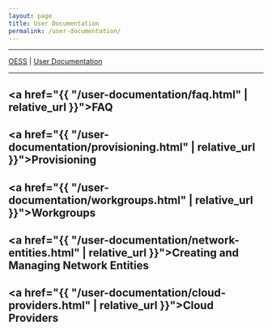 ```yaml
---
layout: page
title: User Documentation
permalink: /user-documentation/
---
```


<hr/>
<p style="margin: 0"><a href="{{ "/" | relative_url }}">OESS</a> | <a href="{{ "/user-documentation" | relative_url }}">User Documentation</a></p>
<hr style="margin-bottom: 15px"/>

## <a href="{{ "/user-documentation/faq.html" | relative_url }}">FAQ</a>

## <a href="{{ "/user-documentation/provisioning.html" | relative_url }}">Provisioning</a>

## <a href="{{ "/user-documentation/workgroups.html" | relative_url }}">Workgroups</a>

## <a href="{{ "/user-documentation/network-entities.html" | relative_url }}">Creating and Managing Network Entities</a>

## <a href="{{ "/user-documentation/cloud-providers.html" | relative_url }}">Cloud Providers</a>

